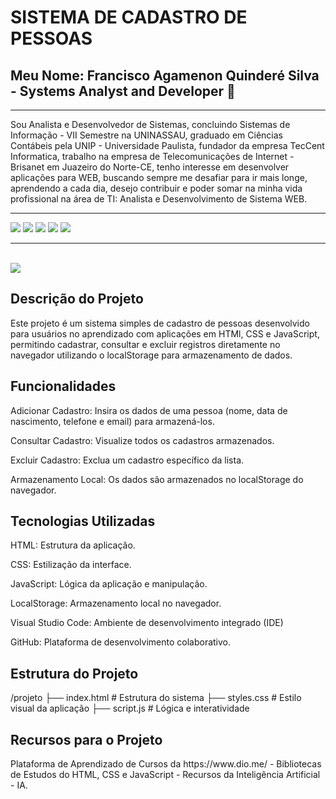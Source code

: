 # SISTEMA DE CADASTRO DE PESSOAS 


## Meu Nome: Francisco Agamenon Quinderé Silva - Systems Analyst and Developer 🖖
<hr>
<div>
 <p>Sou Analista e Desenvolvedor de Sistemas, concluindo Sistemas de Informação - VII Semestre na UNINASSAU, graduado em Ciências Contábeis pela UNIP - Universidade Paulista, fundador da empresa TecCent Informatica, trabalho na empresa de Telecomunicações de Internet - Brisanet em Juazeiro do Norte-CE, tenho interesse em desenvolver aplicações para WEB, buscando sempre me desafiar para ir mais longe, aprendendo a cada dia, desejo contribuir e poder somar na minha vida profissional na área de TI: Analista e Desenvolvimento de Sistema WEB.</p>
</div>
<hr>
 <div> 
  <a href="https://hosistec.com.br/doc/Documentation.html" target="_blank"><img src="https://img.shields.io/badge/-Documentação-%23E4405F?style=for-the-badge&logo=site&logoColor=white" target="_blank"></a>
  <a href="https://www.teccent.com.br/" target="_blank"><img src="https://img.shields.io/badge/-site-%23E4405F?style=for-the-badge&logo=site&logoColor=white" target="_blank"></a>
  <a href = "mailto:teccentinfo@gmail.com"><img src="https://img.shields.io/badge/-Gmail-%23333?style=for-the-badge&logo=gmail&logoColor=white" target="_blank"></a>
    <a href="https://www.youtube.com/watch?v=jORPrmJIDpo/" target="_blank"><img src="https://img.shields.io/badge/YouTube-FF0000?style=for-the-badge&logo=youtube&logoColor=white" target="_blank"></a> 
  <a href="https://www.linkedin.com/in/francisco-agamenon-quinder%C3%A9-silva-593616238/" target="_blank"><img src="https://img.shields.io/badge/-LinkedIn-%230077B5?style=for-the-badge&logo=linkedin&logoColor=white" target="_blank"></a> 
 
</div>
<hr>
<br>
<div align="left">
  <a href="https://hosistec.com.br/agamenon/" target="_blank"><img src="https://img.shields.io/badge/-Portfólio Agamenon-%23E4405F?style=for-the-badge&logo=site&logoColor=white" target="_blank"></a>
</div>

<div style="display: inline_block">

 ## Descrição do Projeto
<div>
<p>
Este projeto é um sistema simples de cadastro de pessoas desenvolvido para usuários no aprendizado com aplicações em HTMl, CSS e JavaScript, permitindo cadastrar, consultar e excluir registros diretamente no navegador utilizando o localStorage para armazenamento de dados. <p>

 ## Funcionalidades
<div>
<p>
Adicionar Cadastro: Insira os dados de uma pessoa (nome, data de nascimento, telefone e email) para armazená-los.

Consultar Cadastro: Visualize todos os cadastros armazenados.

Excluir Cadastro: Exclua um cadastro específico da lista.

Armazenamento Local: Os dados são armazenados no localStorage do navegador.
<p>

## Tecnologias Utilizadas
<div>
<p>
HTML: Estrutura da aplicação.

CSS: Estilização da interface.

JavaScript: Lógica da aplicação e manipulação.

LocalStorage: Armazenamento local no navegador.

Visual Studio Code: Ambiente de desenvolvimento integrado (IDE) 

GitHub: Plataforma de desenvolvimento colaborativo.</p>

## Estrutura do Projeto
</div>
</p>
/projeto
  ├── index.html        # Estrutura do sistema
  ├── styles.css        # Estilo visual da aplicação
  ├── script.js         # Lógica e interatividade
  </p>

## Recursos para o Projeto
</div>
</p>
Plataforma de Aprendizado de Cursos da https://www.dio.me/ - Bibliotecas de Estudos do HTML, CSS e JavaScript - Recursos da Inteligência Artificial - IA. </p>

